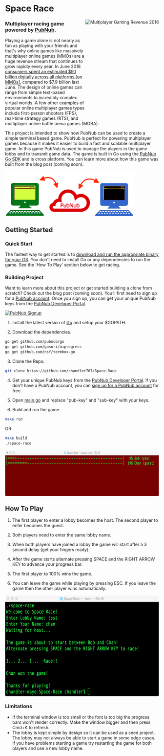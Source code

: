 # Space Race
<img alt="Multiplayer Gaming Revenue 2016" align="right" src="https://www.superdataresearch.com/wp-content/uploads/2016/08/SuperData-MMO-MOBA-Report-2016-1.png" height="330">

### Multiplayer racing game powered by [PubNub](https://www.pubnub.com/?devrel_gh=Space-Race).

Playing a game alone is not nearly as fun as playing with your friends and that's why online games like massively multiplayer online games (MMOs) are a huge revenue stream that continues to grow rapidly every year. In June 2018 [consumers spent an estimated $9.1 billion digitally across all platforms [on MMOs]](https://www.superdataresearch.com/us-digital-games-market), compared to $7.9 billion last June. The design of online games can range from simple text-based environments to incredibly complex virtual worlds. A few other examples of popular online multiplayer games types include first-person shooters (FPS),  real-time strategy games (RTS), and multiplayer online battle arena games (MOBA). 

This project is intended to show how PubNub can be used to create a simple terminal based game. PubNub is perfect for powering multiplayer games because it makes it easier to build a fast and scalable multiplayer game. In this game PubNub is used to manage the players in the game lobby and to transmit game data. The game is built in Go using the [PubNub Go SDK](https://www.pubnub.com/docs/go/pubnub-go-sdk?devrel_gh=Space-Race) and is cross platform. You can learn more about how this game was built from the blog post (coming soon).

[<img alt="PubNub usage in Space Race" align="center" src="https://raw.githubusercontent.com/chandler767/Space-Race/master/screenshots/pubnub.png" height="150">](https://pubnub.com/?devrel_gh=Space-Race)

## Getting Started

### Quick Start

The fastest way to get started is to [download and run the appropriate binary for your OS](https://github.com/chandler767/Space-Race/releases/latest). You don't need to install Go or any dependencies to run the game. See the 'How To Play' section below to get racing.

### Building Project

Want to learn more about this project or get started building a clone from scratch? Check out the blog post (coming soon). You’ll first need to sign up for a [PubNub account](https://dashboard.pubnub.com/signup/?devrel_gh=Space-Race). Once you sign up, you can get your unique PubNub keys from the [PubNub Developer Portal](https://admin.pubnub.com/?devrel_gh=Space-Race).

[<img alt="PubNub Signup" src="https://i.imgur.com/og5DDjf.png" width=260 height=97/>](https://dashboard.pubnub.com/signup/?devrel_gh=Space-Race)

1. Install the latest version of [Go](https://golang.org/) and setup your $GOPATH.

2. Download the dependencies.
```bash
go get github.com/pubnub/go
go get github.com/gosuri/uiprogress
go get github.com/nsf/termbox-go
```

3. Clone the Repo.
```bash
git clone https://github.com/chandler767/Space-Race
```

4. Get your unique PubNub keys from the [PubNub Developer Portal](https://admin.pubnub.com/?devrel_gh=Space-Race). If you don't have a PubNub account, you can [sign up for a PubNub account](https://dashboard.pubnub.com/signup/?devrel_gh=Space-Race) for free.

5. Open [main.go](https://github.com/chandler767/Space-Race/blob/master/main.go) and replace "pub-key" and "sub-key" with your keys.

6. Build and run the game.
```bash
make run
```
OR
```bash
make build
./space-race
```

[<img alt="Space Race Game" align="center" src="https://raw.githubusercontent.com/chandler767/Space-Race/master/screenshots/race.png" height="150">](https://pubnub.com/?devrel_gh=Space-Race)

## How To Play

1. The first player to enter a lobby becomes the host. The second player to enter becomes the guest.

2. Both players need to enter the same lobby name.

3. When both players have joined a lobby the game will start after a 3 second delay (get your fingers ready).

4. After the game starts alternate pressing SPACE and the RIGHT ARROW KEY to advance your progress bar.

5. The first player to 100% wins the game.

6. You can leave the game while playing by pressing ESC. If you leave the game then the other player wins automatically. 

[<img alt="Space Race Game" align="center" src="https://raw.githubusercontent.com/chandler767/Space-Race/master/screenshots/game.png" height="330">](https://pubnub.com/?devrel_gh=Space-Race)

### Limitations 

- If the terminal window is too small or the font is too big the progress bars won't render correctly. Make the window bigger and then press Cmd+K to refresh. 
- The lobby is kept simple by design so it can be used as a seed project. The lobby may not always be able to start a game in some edge cases. If you have problems starting a game try restarting the game for both players and use a new lobby name. 
